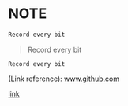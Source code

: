 # NOTE

```markdown
Record every bit
```

> Record every bit

`Record every bit`

(Link reference): www.github.com

[link](www.github.com)
